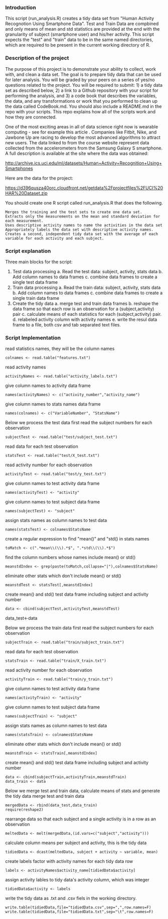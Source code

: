 ### Introduction

This script (run_analysis.R) creates a tidy data set from "Human Activity Recognotion Using Smartphone Data". Test and Train Data are compbined and only means of mean and std statistics are provided at the end with the granularity of subject (smartphone user) and his/her activity. This script expects the "test" and "train" data to be in the same named directories, which are required to be present in the current working directory of R.

### Description of the project

The purpose of this project is to demonstrate your ability to collect, work with, and clean a data set. The goal is to prepare tidy data that can be used for later analysis. You will be graded by your peers on a series of yes/no questions related to the project. You will be required to submit: 1) a tidy data set as described below, 2) a link to a Github repository with your script for performing the analysis, and 3) a code book that describes the variables, the data, and any transformations or work that you performed to clean up the data called CodeBook.md. You should also include a README.md in the repo with your scripts. This repo explains how all of the scripts work and how they are connected. 

One of the most exciting areas in all of data science right now is wearable computing - see for example this article . Companies like Fitbit, Nike, and Jawbone Up are racing to develop the most advanced algorithms to attract new users. The data linked to from the course website represent data collected from the accelerometers from the Samsung Galaxy S smartphone. A full description is available at the site where the data was obtained:

http://archive.ics.uci.edu/ml/datasets/Human+Activity+Recognition+Using+Smartphones

Here are the data for the project:

https://d396qusza40orc.cloudfront.net/getdata%2Fprojectfiles%2FUCI%20HAR%20Dataset.zip

 You should create one R script called run_analysis.R that does the following. 

    Merges the training and the test sets to create one data set.
    Extracts only the measurements on the mean and standard deviation for each measurement. 
    Uses descriptive activity names to name the activities in the data set
    Appropriately labels the data set with descriptive activity names. 
    Creates a second, independent tidy data set with the average of each variable for each activity and each subject. 

### Script explanation

Three main blocks for the script:
1. Test data processing
	a. Read the test data: subject, activity, stats data
	b. Add column names to data frames
	c. combine data frames to create a single test data frame
2. Train data processing
	a. Read the train data: subject, activity, stats data
	b. Add column names to data frames
	c. combine data frames to create a single train data frame
3. Create the tidy data
	a. merge test and train data frames
	b. reshape the data frame so that each row is an observation for a (subject,activity) pair
	c. calculate means of each statistics for each (subject,activity) pair.
	d. relabeled activity column with activity names
	e. write the resul data frame to a file, both csv and tab separated text files.

### Script Implementation
 
read statistics names, they will be the column names

<!-- -->

	colnames <- read.table("features.txt")

read activity names

<!-- -->

	activityNames <- read.table("activity_labels.txt")

 give column names to activity data frame

<!-- -->

	names(activityNames) <- c("activity_number","activity_name")

give column names to stats names data frame

<!-- -->

	names(colnames) <- c("VariableNumber", "StatsName")

Below we process the test data first
read the subject numbers for each observation

<!-- -->

	subjectTest <- read.table("test/subject_test.txt")

read data for each test observation

<!-- -->

	statsTest <- read.table("test/X_test.txt")

read activity number for each observation

<!-- -->

	activityTest <- read.table("test/y_test.txt")

give column names to test activity data frame

<!-- -->

	names(activityTest) <- "activity"

give column names to test subject data frame

<!-- -->

	names(subjectTest) <- "subject"

assign stats names as column names to test data 

<!-- -->

	names(statsTest) <- colnames$StatsName

create a regular expression to find "mean()" and "std() in stats names

<!-- -->

	toMatch <- c(".*mean\\(\\).*$", ".*std\\(\\).*$")

find the column numbers whose names include mean() or std()

<!-- -->

	meanstdIndex <- grep(paste(toMatch,collapse="|"),colnames$StatsName)

eliminate other stats which don't include mean() or std() 

<!-- -->

	meanstdTest <- statsTest[,meanstdIndex]

create mean() and std() test data frame including subject and activity number

<!-- -->

	data <- cbind(subjectTest,activityTest,meanstdTest)
data_test<-data


Below we process the train data first
read the subject numbers for each observation

<!-- -->

	subjectTrain <- read.table("train/subject_train.txt")

read data for each test observation

<!-- -->

	statsTrain <- read.table("train/X_train.txt")

read activity number for each observation

<!-- -->

	activityTrain <- read.table("train/y_train.txt")

give column names to test activity data frame

<!-- -->

	names(activityTrain) <- "activity"

give column names to test subject data frame

<!-- -->

	names(subjectTrain) <- "subject"

assign stats names as column names to test data

<!-- -->

	names(statsTrain) <- colnames$StatsName

eliminate other stats which don't include mean() or std()

<!-- -->

	meanstdTrain <- statsTrain[,meanstdIndex]

create mean() and std() test data frame including subject and 
activity number


<!-- -->

	data <- cbind(subjectTrain,activityTrain,meanstdTrain)
	data_train <- data

Below we merge test and train data, calculate means of stats and generate the tidy data
merge test and train data


<!-- -->

	mergedData <- rbind(data_test,data_train)
	require(reshape2)

rearrange data so that each subject and a single activity is in a row as an observation


<!-- -->

	meltedData <- melt(mergedData,(id.vars=c("subject","activity")))

calculate column means per subject and activity, this is the tidy data


<!-- -->

	tidiedData <- dcast(meltedData, subject + activity ~ variable, mean)

create labels factor with activity names for each tidy data row


<!-- -->

	labels <- activityNames$activity_name[tidiedData$activity]

assign activity lables to tidy data's activity column, which was integer 


<!-- -->

	tidiedData$activity <- labels

write the tidy data as .txt and .csv fiels in the working directory.


<!-- -->

	write.table(tidiedData,file="tidiedData.csv",sep=",",row.names=F)
	write.table(tidiedData,file="tidiedData.txt",sep="\t",row.names=F)

